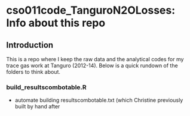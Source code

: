 # cso011code_TanguroN2OLosses: Info about this repo

## Introduction

This is a repo where I keep the raw data and the analytical codes for my trace gas work at Tanguro (2012-14).  Below is a quick rundown of the folders to think about.


### build_resultscombotable.R


* automate building resultscombotable.txt (which Christine previously built by hand after 

